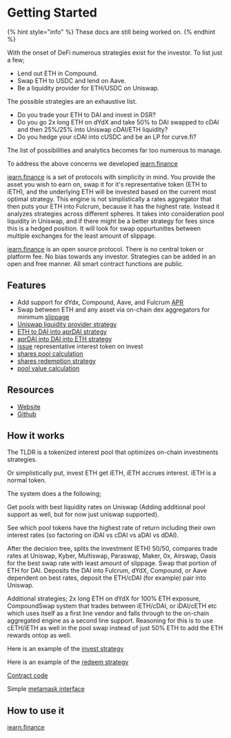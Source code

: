 # Getting Started

{% hint style="info" %}
These docs are still being worked on.
{% endhint %}

With the onset of DeFi numerous strategies exist for the investor. To list just a few;

* Lend out ETH in Compound.
* Swap ETH to USDC and lend on Aave.
* Be a liquidity provider for ETH/USDC on Uniswap.

The possible strategies are an exhaustive list.

* Do you trade your ETH to DAI and invest in DSR?
* Do you go 2x long ETH on dYdX and take 50% to DAI swapped to cDAI and then 25%/25% into Uniswap cDAI/ETH liquidity?
* Do you hedge your cDAI into cUSDC and be an LP for curve.fi?

The list of possibilities and analytics becomes far too numerous to manage.

To address the above concerns we developed [iearn.finance](https://iearn.finance)

[iearn.finance](https://iearn.finance) is a set of protocols with simplicity in mind. You provide the asset you wish to earn on, swap it for it's representative token (ETH to iETH), and the underlying ETH will be invested based on the current most optimal strategy. This engine is not simplistically a rates aggregator that then puts your ETH into Fulcrum, because it has the highest rate. Instead it analyzes strategies across different spheres. It takes into consideration pool liquidity in Uniswap, and if there might be a better strategy for fees since this is a hedged position. It will look for swap oppurtunities between multiple exchanges for the least amount of slippage.

[iearn.finance](https://iearn.finance) is an open source protocol. There is no central token or platform fee. No bias towards any investor. Strategies can be added in an open and free manner. All smart contract functions are public.

## Features

* Add support for dYdx, Compound, Aave, and Fulcrum [APR](https://github.com/iearn-finance/apr-oracle/blob/master/contracts/APROracle.sol)
* Swap between ETH and any asset via on-chain dex aggregators for minimum [slippage](https://github.com/iearn-finance/zap/blob/master/contracts/UniSwap_ETH_cDAI.sol)
* [Uniswap liquidity provider strategy](https://github.com/iearn-finance/zap/blob/master/contracts/UniSwap_ETH_cDAI.sol)
* [ETH to DAI into aprDAI strategy](https://github.com/iearn-finance/zap/blob/master/contracts/UniSwap_ETH_cDAI.sol)
* [aprDAI into DAI into ETH strategy](https://github.com/iearn-finance/zap/blob/master/contracts/UniSwap_ETH_cDAI.sol)
* [issue](https://github.com/iearn-finance/itoken/blob/master/contracts/IEther.sol) representative interest token on invest
* [shares pool calculation](https://github.com/iearn-finance/itoken/blob/master/contracts/IEther.sol)
* [shares redemption strategy](https://github.com/iearn-finance/itoken/blob/master/contracts/IEther.sol)
* [pool value calculation](https://github.com/iearn-finance/itoken/blob/master/contracts/IEther.sol)

## Resources

* [Website](https://iearn.finance)
* [Github](https://github.com/iearn-finance)

## How it works

The TLDR is a tokenized interest pool that optimizes on-chain investments strategies.

Or simplistically put, invest ETH get iETH, iETH accrues interest. iETH is a normal token.

The system does a the following;

Get pools with best liquidity rates on Uniswap (Adding additional pool support as well, but for now just uniswap supported).

See which pool tokens have the highest rate of return including their own interest rates (so factoring on iDAI vs cDAI vs aDAI vs dDAI).

After the decision tree, splits the investment (ETH) 50/50, compares trade rates at Uniswap, Kyber, Multiswap, Paraswap, Maker, 0x, Airswap, Oasis for the best swap rate with least amount of slippage. Swap that portion of ETH for DAI. Deposits the DAI into Fulcrum, dYdX, Compound, or Aave dependent on best rates, deposit the ETH/cDAI (for example) pair into Uniswap.

Additional strategies; 2x long ETH on dYdX for 100% ETH exposure, CompoundSwap system that trades between iETH/cDAI, or iDAI/cETH etc which uses itself as a first line vendor and falls through to the on-chain aggregated engine as a second line support. Reasoning for this is to use cETH/iETH as well in the pool swap instead of just 50% ETH to add the ETH rewards ontop as well.

Here is an example of the [invest strategy](https://etherscan.io/tx/0x7e7fa4fe01bba24ee2383386c3804ed8ee79c1ed787b8177aa9c963cd489b355)

Here is an example of the [redeem strategy](https://etherscan.io/tx/0x3854a62e3026c9f559b92e9c9b15393a2228ae0f359c6a20d479d2f0e3aa0b93)

[Contract code](https://etherscan.io/address/0x9dde7cdd09dbed542fc422d18d89a589fa9fd4c0#code)

Simple [metamask interface](https://iearn.finance/)

## How to use it

[iearn.finance](https://iearn.finance)
